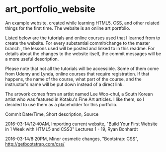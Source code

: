 # art_portfolio_website
An example website, created while learning HTML5, CSS, and other related things for the first time. 
The website is an online art portfolio.

Listed below are the tutorials and online courses used that I learned from to create the website. 
For every substantial commit/change to the master branch , the lessons used will be posted and linked to in this readme.
For details about the changes to the website itself, the commit messages will be a more useful description.

Please note that not all the tutorials will be accessible. Some of them come from Udemy and Lynda, online courses
that require registration. If that happens, the name of the course, what part of the course, and the instructor's 
name will be put down instead of a direct link.

The artwork comes from an artist named Lee Woo-chul, a South Korean artist who was featured in Kotaku's Fine Art articles. 
I like them, so I decided to use them as a placeholder for this portfolio.

Commit Date/Time,
Short description,
Source

2016-03-14/12:40AM,
Importing current website,
"Build Your First Website in 1 Week with HTML5 and CSS3" Lectures 1 - 19, Ryan Bonhardt

2016-03-14/8:20PM,
Minor cosmetic changes,
"Bootstrap: CSS", http://getbootstrap.com/css/
